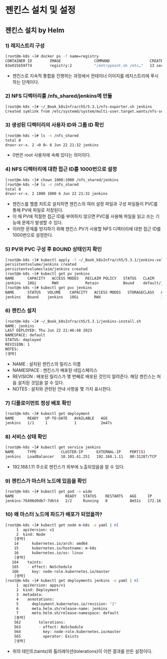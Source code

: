 # 젠킨스 설치 및 설정
## 젠킨스 설치 by Helm
### 1) 레지스트리 구성
```bash
[root@m-k8s ~]# docker ps -f name=registry
CONTAINER ID        IMAGE               COMMAND                  CREATED             STATUS              PORTS                             NAMES
83e015b59f7d        registry:2          "/entrypoint.sh /etc…"   13 seconds ago      Up 12 seconds       5000/tcp, 0.0.0.0:8443->443/tcp   registry
```
- 젠킨스로 지속적 통합을 진행하는 과정에서 컨테이너 이미지를 레지스트리에 푸시하는 단계이다.

### 2) NFS 디렉터리를 /nfs_shared/jenkins에 만듦
```bash
[root@m-k8s ~]# ~/_Book_k8sInfra/ch5/5.3.1/nfs-exporter.sh jenkins
Created symlink from /etc/systemd/system/multi-user.target.wants/nfs-server.service to /usr/lib/systemd/system/nfs-server.service.
```

### 3) 생성된 디렉터리의 사용자 ID와 그룹 ID 확인
```bash
[root@m-k8s ~]# ls -n /nfs_shared
total 0
drwxr-xr-x. 2 →0 0← 6 Jun 22 21:32 jenkins
```
- 0번은 root 사용자에 속해 있다는 의미이다.

### 4) NFS 디렉터리에 대한 접근 ID를 1000번으로 설정
```bash
[root@m-k8s ~]# chown 1000:1000 /nfs_shared/jenkins
[root@m-k8s ~]# ls -n /nfs_shared
total 0
drwxr-xr-x. 2 1000 1000 6 Jun 22 21:32 jenkins
```
- 젠킨스를 헬름 차트로 설치하면 젠킨스의 여러 설정 파일과 구성 파일들이 PVC를 통해 PV에 파일로 저장된다.
- 이 때 PV에 적절한 접근 ID를 부여하지 않으면 PVC를 사용해 파일을 읽고 쓰는 기능에 문제가 발생할 수 있다.
- 이러한 문제를 방지하기 위해 젠킨스 PV가 사용할 NFS 디렉터리에 대한 접근 ID를 1000번으로 설정한다.

### 5) PV와 PVC 구성 후 BOUND 상태인지 확인
```bash
[root@m-k8s ~]# kubectl apply -f ~/_Book_k8sInfra/ch5/5.3.1/jenkins-volume.yaml
persistentvolume/jenkins created
persistentvolumeclaim/jenkins created
[root@m-k8s ~]# kubectl get pv jenkins
NAME      CAPACITY   ACCESS MODES   RECLAIM POLICY   STATUS   CLAIM             STORAGECLASS   REASON   AGE
jenkins   10Gi       RWX            Retain           Bound    default/jenkins                           10s
[root@m-k8s ~]# kubectl get pvc jenkins
NAME      STATUS   VOLUME    CAPACITY   ACCESS MODES   STORAGECLASS   AGE
jenkins   Bound    jenkins   10Gi       RWX                           18s
```

### 6) 젠킨스 설치
```bash
[root@m-k8s ~]# ~/_Book_k8sInfra/ch5/5.3.1/jenkins-install.sh
NAME: jenkins
LAST DEPLOYED: Thu Jun 22 21:46:48 2023
NAMESPACE: default
STATUS: deployed
REVISION: 1
NOTES:
[생략]
```
- NAME : 설치된 젠킨스의 릴리스 이름
- NAMESPACE : 젠킨스가 배포된 네임스페이스
- REVISION : 배포된 릴리스가 몇 번째로 배포된 것인지 알려준다. 해당 젠킨스는 처음 설치된 것임을 알 수 있다.
- NOTES : 설치와 관련된 안내 사항을 몇 가지 표시한다.

### 7) 디플로이먼트 정상 배포 확인
```bash
[root@m-k8s ~]# kubectl get deployment
NAME      READY   UP-TO-DATE   AVAILABLE   AGE
jenkins   1/1     1            1           2m47s
```

### 8) 서비스 상태 확인
```bash
[root@m-k8s ~]# kubectl get service jenkins
NAME      TYPE           CLUSTER-IP      EXTERNAL-IP    PORT(S)        AGE
jenkins   LoadBalancer   10.101.41.251   192.168.1.11   80:31287/TCP   7m34s
```
- 192.168.1.11 주소로 젠킨스가 외부에 노출되었음을 알 수 있다.

### 9) 젠킨스가 마스터 노드에 있음을 확인
```bash
[root@m-k8s ~]# kubectl get pod -o wide
NAME                       READY   STATUS    RESTARTS   AGE     IP              NODE    NOMINATED NODE   READINESS GATES
jenkins-76496d9db7-7dkt4   2/2     Running   0          8m51s   172.16.171.74   m-k8s   <none>           <none>
```

### 10) 왜 마스터 노드에 파드가 배포가 되었을까?
```bash
[root@m-k8s ~]# kubectl get node m-k8s -o yaml | nl
     1  apiVersion: v1
     2  kind: Node
    [중략]
    14      kubernetes.io/arch: amd64
    15      kubernetes.io/hostname: m-k8s
    16      kubernetes.io/os: linux
    [중략]  
   164    taints:
   165    - effect: NoSchedule
   166      key: node-role.kubernetes.io/master
    [생략]
[root@m-k8s ~]# kubectl get deployments jenkins -o yaml | nl
     1  apiVersion: apps/v1
     2  kind: Deployment
     3  metadata:
     4    annotations:
     5      deployment.kubernetes.io/revision: "1"
     6      meta.helm.sh/release-name: jenkins
     7      meta.helm.sh/release-namespace: default
    [중략]
    562        tolerations:
    563        - effect: NoSchedule
    564          key: node-role.kubernetes.io/master
    565          operator: Exists
    [생략]
```

- 위의 테인트(taints)와 톨러레이션(tolerations)이 이런 결과를 만든 설정이다.

























